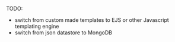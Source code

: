 TODO:
- switch from custom made templates to EJS or other Javascript templating engine
- switch from json datastore to MongoDB